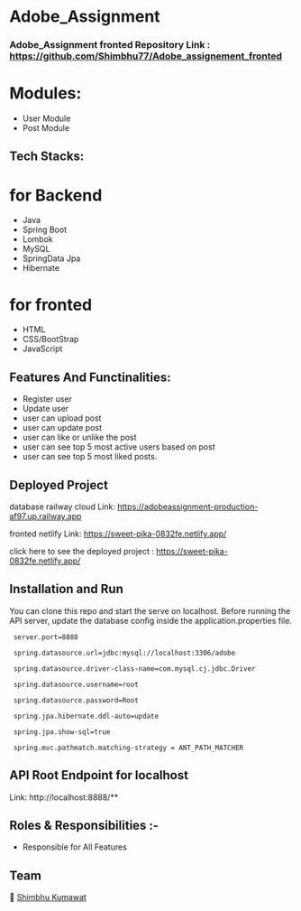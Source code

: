 # Adobe_Assignment  
### Adobe_Assignment fronted Repository Link : https://github.com/Shimbhu77/Adobe_assignement_fronted
# Modules:
- User Module    
- Post Module

## Tech Stacks:             
# for Backend
- Java
- Spring Boot
- Lombok
- MySQL
- SpringData Jpa
- Hibernate


# for fronted
- HTML
- CSS/BootStrap
- JavaScript

## Features And Functinalities:
    
- Register user
- Update user
- user can upload post
- user can update post
- user can like or unlike the post
- user can see top 5 most active users based on post
- user can see top 5 most liked posts.

## Deployed Project 
database railway cloud Link: https://adobeassignment-production-af97.up.railway.app

fronted netlify Link: https://sweet-pika-0832fe.netlify.app/

click here to see the deployed project : https://sweet-pika-0832fe.netlify.app/

## Installation and Run 

You can clone this repo and start the serve on localhost.
Before running the API server, update the database config inside the application.properties file.


  ```
   server.port=8888 
   
   spring.datasource.url=jdbc:mysql://localhost:3306/adobe
   
   spring.datasource.driver-class-name=com.mysql.cj.jdbc.Driver
   
   spring.datasource.username=root
   
   spring.datasource.password=Root
   
   spring.jpa.hibernate.ddl-auto=update 
   
   spring.jpa.show-sql=true
   
   spring.mvc.pathmatch.matching-strategy = ANT_PATH_MATCHER
   ```

## API Root Endpoint for localhost

Link: http://localhost:8888/**

## Roles & Responsibilities :-

- Responsible for All Features

## Team 

👤 [Shimbhu Kumawat](https://github.com/Shimbhu77)
     
